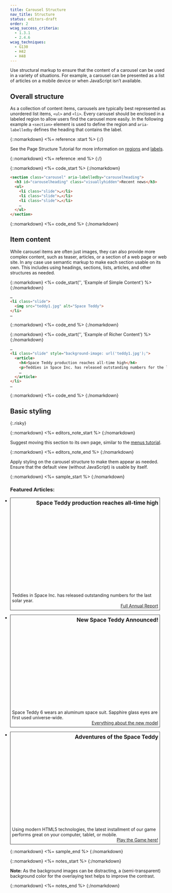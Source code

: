 ```yaml
---
title: Carousel Structure
nav_title: Structure
status: editors-draft
order: 2
wcag_success_criteria:
  - 1.3.1
  - 2.4.6
wcag_techniques:
  - G130
  - H42
  - H48
---
```


Use structural markup to ensure that the content of a carousel can be used in a variety of situations. For example, a carousel can be presented as a list of articles on a mobile device or when JavaScript isn’t available.

## Overall structure

As a collection of content items, carousels are typically best represented as unordered list items, `<ul>` and `<li>`. Every carousel should be enclosed in a labeled region to allow users find the carousel more easily. In the following example a `<section>` element is used to define the region and `aria-labelledby` defines the heading that contains the label.

{::nomarkdown}
<%= reference :start %>
{:/}

See the Page Structure Tutorial for more information on [regions](/page-structure/regions.html) and [labels](/page-structure/labels.html).

{::nomarkdown}
<%= reference :end %>
{:/}

{::nomarkdown}
<%= code_start %>
{:/nomarkdown}

~~~html
<section class="carousel" aria-labelledby="carouselheading">
  <h3 id="carouselheading" class="visuallyhidden">Recent news</h3>
  <ul>
    <li class="slide">…</li>
    <li class="slide">…</li>
    <li class="slide">…</li>
    …
  </ul>
</section>
~~~

{::nomarkdown}
<%= code_end %>
{:/nomarkdown}

## Item content

While carousel items are often just images, they can also provide more complex content, such as teaser, articles, or a section of a web page or web site. In any case use semantic markup to make each section usable on its own. This includes using headings, sections, lists, articles, and other structures as needed.

{::nomarkdown}
<%= code_start('', 'Example of Simple Content') %>
{:/nomarkdown}

~~~html
…
<li class="slide">
  <img src="teddy1.jpg" alt="Space Teddy">
</li>
…
~~~

{::nomarkdown}
<%= code_end %>
{:/nomarkdown}

{::nomarkdown}
<%= code_start('', 'Example of Richer Content') %>
{:/nomarkdown}

~~~html
…
<li class="slide" style="background-image: url('teddy1.jpg');">
  <article>
    <h4>Space Teddy production reaches all-time high</h4>
    <p>Teddies in Space Inc. has released outstanding numbers for the last solar year. The production of Space Teddies increased by 17%. The new version, scheduled to be released in a few months, will likely be the biggest Space Teddy release ever.</p>
    …
  </article>
</li>
…
~~~

{::nomarkdown}
<%= code_end %>
{:/nomarkdown}

## Basic styling
{:.risky}

{::nomarkdown}
<%= editors_note_start %>
{:/nomarkdown}

Suggest moving this section to its own page, similar to the [menus tutorial](/menus/index.html).

{::nomarkdown}
<%= editors_note_end %>
{:/nomarkdown}

Apply styling on the carousel structure to make them appear as needed. Ensure that the default view (without JavaScript) is usable by itself.

{::nomarkdown}
<%= sample_start %>
{:/nomarkdown}

<h3 role="presentation">Featured Articles:</h3>
<div class="carousel">
    <ul>
        <li class="slide" style="background-image: url('../../img/ex-teddy1.jpg');">
            <h4>Space Teddy production reaches all-time high</h4>
            <p>
                Teddies in Space Inc. has released outstanding numbers for the last solar year.
                <a href="…">Full Annual Report</a>
            </p>
        </li>
        <li class="slide" style="background-image: url('../../img/ex-teddy2.jpg');">
            <h4>New Space Teddy Announced!</h4>
            <p>
                Space Teddy 6 wears an aluminum space suit. Sapphire glass eyes are first used universe-wide.
                <a href="…">Everything about the new model</a>
            </p>
        </li>
        <li class="slide" style="background-image: url('../../img/ex-teddy3.jpg');">
            <h4>Adventures of the Space Teddy</h4>
            <p>
                Using modern HTML5 technologies, the latest installment of our game performs great on your computer, tablet, or mobile.
                <a href="…">Play the Game here!</a>
            </p>
        </li>
    </ul>
</div>

<style>
  .carousel, .slide {
    width: 480px;
    padding:0;
    margin: 0;
  }
  .carousel {
    position: relative;
  }
  .carousel ul {
    margin:0;
    padding: 0;
  }
  .slide {
    height: 360px;
    background-size: cover;
    position: relative;
    margin-bottom:1em;
    border:1px solid #333;
  }
  .slide h4 {
    display:inline-block;
    float:righ;
    font-size: 1.25em;
    margin:0;
    padding: .25em;
    text-align: right;
    background-color: rgba(255,255,255,.8);
    float:right;
    border-radius: 0 0 0 .5em;
  }
  .slide p {
    position: absolute;
    bottom: 0;
    left: 0;
    right: 0;
    margin:0;
    clear:both;
    padding: 5px;
    background-color: rgba(255,255,255,.8);
  }
  .slide a {
    display:block;
    text-align: right;
  }
</style>

{::nomarkdown}
<%= sample_end %>
{:/nomarkdown}

{::nomarkdown}
<%= notes_start %>
{:/nomarkdown}

**Note:** As the background images can be distracting, a (semi-transparent) background color for the overlaying text helps to improve the contrast.

{::nomarkdown}
<%= notes_end %>
{:/nomarkdown}
